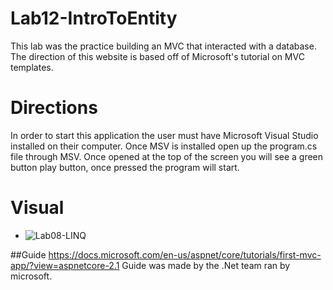 # Lab12-IntroToEntity
This lab was the practice building an MVC that interacted with a database. The direction of this website is based off of Microsoft's tutorial on MVC templates. 

# Directions
In order to start this application the user must have Microsoft Visual Studio installed on their computer. Once MSV is installed open up the program.cs file through MSV. Once opened at the top of the screen you will see a green button play button, once pressed the program will start.

# Visual
- ![Lab08-LINQ](https://puu.sh/AJbJN/38288ecbed.png)

##Guide
https://docs.microsoft.com/en-us/aspnet/core/tutorials/first-mvc-app/?view=aspnetcore-2.1
Guide was made by the .Net team ran by microsoft.
